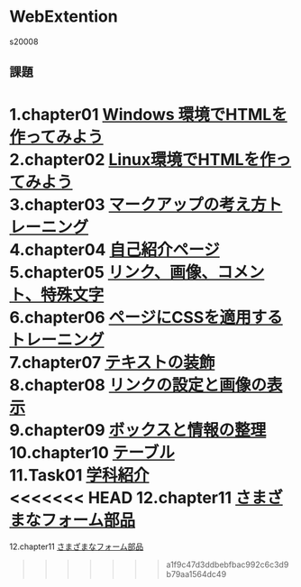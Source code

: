 # WebExtention
s20008  

## 課題  
1.chapter01 [Windows 環境でHTMLを作ってみよう](/chapter01/ch01-firsthtml-win.html)  
2.chapter02 [Linux環境でHTMLを作ってみよう](/chapter02/ch02-firsthml-linux.html)  
3.chapter03 [マークアップの考え方トレーニング](/chapter03/ch03-markuptag1.html)  
4.chapter04 [自己紹介ページ](/chapter04/ch04-markuptag1.html)  
5.chapter05 [リンク、画像、コメント、特殊文字](/chapter05/ch05-markuptag2.html)  
6.chapter06 [ページにCSSを適用するトレーニング](/chapter06/index.html)  
7.chapter07 [テキストの装飾](/chapter07/ch07-fontsytle.html)  
8.chapter08 [リンクの設定と画像の表示](/chapter08/ch08-linkimg.html)  
9.chapter09 [ボックスと情報の整理](/chapter09/ch09-boxcss.html)  
10.chapter10 [テーブル](/chapter10/ch10-table.html)  
11.Task01   [学科紹介](/Task01/index.html)  
<<<<<<< HEAD
12.chapter11 [さまざまなフォーム部品](/chapter11/ch11-form.html)  
=======
12.chapter11 [さまざまなフォーム部品](/chapter11/ch11-form.html)   

>>>>>>> a1f9c47d3ddbebfbac992c6c3d9b79aa1564dc49

